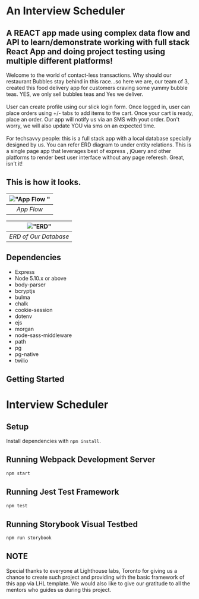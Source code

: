 # An Interview Scheduler

## A REACT app made using complex data flow and API to learn/demonstrate working with full stack React App and doing project testing using multiple different platforms!

Welcome to the world of contact-less transactions. Why should our restaurant Bubbles stay behind in this race...so here we are, our team of 3, created this food delivery app for customers craving some yummy bubble teas. YES, we only sell bubbles teas and Yes we deliver. <br />
<br />
User can create profile using our slick login form. Once logged in, user can place orders using +/- tabs to add items to the cart. Once your cart is ready, place an order. Our app will notify us via an SMS with yout order. Don't worry, we will also update YOU via sms on an expected time. <br />
<br />
For techsavvy people: this is a full stack app with a local database specially designed by us. You can refer ERD diagram to under entity relations. This is a single page app that leverages best of express , jQuery and other platforms to render best user interface without any page referesh. Great, isn't it!

## This is how it looks.

| !["App Flow "](https://github.com/ujjawalsidhpura/midterm_project/blob/master/docs/finalapp.gif?raw=true) |
| :-------------------------------------------------------------------------------------------------------: |
|                                                _App Flow_                                                 |

| !["ERD"](https://github.com/ujjawalsidhpura/midterm_project/blob/master/docs/erd_database_schema.png?raw=true) |
| :------------------------------------------------------------------------------------------------------------: |
|                                             _ERD of Our Database_                                              |

## Dependencies

- Express
- Node 5.10.x or above
- body-parser
- bcryptjs
- bulma
- chalk
- cookie-session
- dotenv
- ejs
- morgan
- node-sass-middleware
- path
- pg
- pg-native
- twilio

## Getting Started

# Interview Scheduler

## Setup

Install dependencies with `npm install`.

## Running Webpack Development Server

```sh
npm start
```

## Running Jest Test Framework

```sh
npm test
```

## Running Storybook Visual Testbed

```sh
npm run storybook
```

## NOTE

Special thanks to everyone at Lighthouse labs, Toronto for giving us a chance to create such project and providing with the basic framework of this app via LHL template. We would also like to give our gratitude to all the mentors who guides us during this project.
